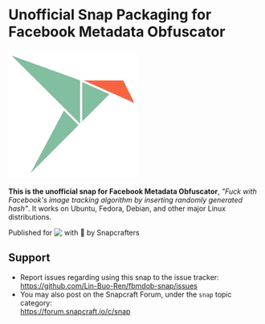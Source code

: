 # Unofficial Snap Packaging for Facebook Metadata Obfuscator
<!--
	Use the Staticaly service for easy access to in-repo pictures:
	https://www.staticaly.com/
-->
![(Placeholder) Icon of Facebook Metadata Obfuscator](gui/placeholder-icon.png "(Placeholder) Icon of Facebook Metadata Obfuscator")

**This is the unofficial snap for Facebook Metadata Obfuscator**, *"Fuck with Facebook's image tracking algorithm by inserting randomly generated hash"*. It works on Ubuntu, Fedora, Debian, and other major Linux distributions.

<!-- Uncomment and modify this when you are provided a build status badge
[![Build Status Badge of the `fbmdob` Snap](https://build.snapcraft.io/badge/Lin-Buo-Ren/fbmdob-snap.svg "Build Status of the `fbmdob` snap")](https://build.snapcraft.io/user/Lin-Buo-Ren/fbmdob-snap)
-->

<!-- Uncomment and modify this when you have a screenshot
![Screenshot of the Snapped Application](local/screenshots/screenshot.png "Screenshot of the Snapped Application")
-->

Published for <img src="http://anything.codes/slack-emoji-for-techies/emoji/tux.png" align="top" width="24" /> with 💝 by Snapcrafters

<!-- Uncomment and modify this when you have published the snap to the Snap Store
## Installation
([Don't have snapd installed?](https://snapcraft.io/docs/core/install))

### In a Terminal
    # Install the snap #
    sudo snap install --channel=edge --devmode fbmdob
    #sudo snap install --channel=beta fbmdob
    #sudo snap install fbmdob
    
    # Connect the snap to essential security confinement interfaces #
    ## (Proper reasoning for connecting _plug_name_) ##
    sudo snap connect fbmdob:_plug_name_
    
    # Connect the snap to optional security confinement interfaces #
    ## (Proper reasoning for connecting _plug_name_) ##
    sudo snap connect fbmdob:_plug_name_
    
    # Launch the application #
    fbmdob
    snap run fbmdob # If you have another existing installation

### The Graphical Way
[![Get it from the Snap Store](https://snapcraft.io/static/images/badges/en/snap-store-black.svg)](https://snapcraft.io/fbmdob)
-->

<!-- Uncomment when you have test results
## What is Working
* [A list of functionallities that are verified working]

## What is NOT Working...yet 
Check out the [issue tracker](https://github.com/Lin-Buo-Ren/fbmdob-snap/issues) for known issues.
-->

## Support
* Report issues regarding using this snap to the issue tracker:  
  <https://github.com/Lin-Buo-Ren/fbmdob-snap/issues>
* You may also post on the Snapcraft Forum, under the `snap` topic category:  
  <https://forum.snapcraft.io/c/snap>
